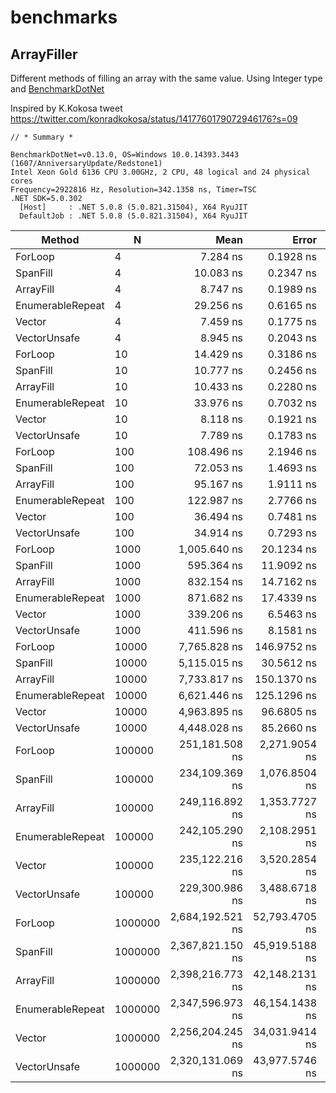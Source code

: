 # benchmarks

## ArrayFiller
Different methods of filling an array with the same value.
Using Integer type and [BenchmarkDotNet](https://benchmarkdotnet.org/articles/guides/getting-started.html)

Inspired by K.Kokosa tweet https://twitter.com/konradkokosa/status/1417760179072946176?s=09

```
// * Summary *

BenchmarkDotNet=v0.13.0, OS=Windows 10.0.14393.3443 (1607/AnniversaryUpdate/Redstone1)
Intel Xeon Gold 6136 CPU 3.00GHz, 2 CPU, 48 logical and 24 physical cores
Frequency=2922816 Hz, Resolution=342.1358 ns, Timer=TSC
.NET SDK=5.0.302
  [Host]     : .NET 5.0.8 (5.0.821.31504), X64 RyuJIT
  DefaultJob : .NET 5.0.8 (5.0.821.31504), X64 RyuJIT
```

|           Method |       N |             Mean |          Error |          StdDev |           Median |
|----------------- |-------- |-----------------:|---------------:|----------------:|-----------------:|
|          ForLoop |       4 |         7.284 ns |      0.1928 ns |       0.5310 ns |         7.114 ns |
|         SpanFill |       4 |        10.083 ns |      0.2347 ns |       0.5153 ns |        10.020 ns |
|        ArrayFill |       4 |         8.747 ns |      0.1989 ns |       0.4952 ns |         8.620 ns |
| EnumerableRepeat |       4 |        29.256 ns |      0.6165 ns |       1.5467 ns |        28.736 ns |
|           Vector |       4 |         7.459 ns |      0.1775 ns |       0.4706 ns |         7.332 ns |
|     VectorUnsafe |       4 |         8.945 ns |      0.2043 ns |       0.4309 ns |         8.884 ns |
|          ForLoop |      10 |        14.429 ns |      0.3186 ns |       0.7509 ns |        14.393 ns |
|         SpanFill |      10 |        10.777 ns |      0.2456 ns |       0.2828 ns |        10.869 ns |
|        ArrayFill |      10 |        10.433 ns |      0.2280 ns |       0.1904 ns |        10.389 ns |
| EnumerableRepeat |      10 |        33.976 ns |      0.7032 ns |       1.8401 ns |        33.605 ns |
|           Vector |      10 |         8.118 ns |      0.1921 ns |       0.3102 ns |         8.000 ns |
|     VectorUnsafe |      10 |         7.789 ns |      0.1783 ns |       0.1982 ns |         7.710 ns |
|          ForLoop |     100 |       108.496 ns |      2.1946 ns |       2.8536 ns |       107.754 ns |
|         SpanFill |     100 |        72.053 ns |      1.4693 ns |       2.4549 ns |        72.183 ns |
|        ArrayFill |     100 |        95.167 ns |      1.9111 ns |       4.0727 ns |        94.535 ns |
| EnumerableRepeat |     100 |       122.987 ns |      2.7766 ns |       8.1433 ns |       121.733 ns |
|           Vector |     100 |        36.494 ns |      0.7481 ns |       1.2080 ns |        36.547 ns |
|     VectorUnsafe |     100 |        34.914 ns |      0.7293 ns |       1.6312 ns |        34.517 ns |
|          ForLoop |    1000 |     1,005.640 ns |     20.1234 ns |      55.4258 ns |     1,001.698 ns |
|         SpanFill |    1000 |       595.364 ns |     11.9092 ns |      30.3128 ns |       587.630 ns |
|        ArrayFill |    1000 |       832.154 ns |     14.7162 ns |      26.9094 ns |       821.171 ns |
| EnumerableRepeat |    1000 |       871.682 ns |     17.4339 ns |      32.7451 ns |       865.868 ns |
|           Vector |    1000 |       339.206 ns |      6.5463 ns |      12.9217 ns |       338.248 ns |
|     VectorUnsafe |    1000 |       411.596 ns |      8.1581 ns |      18.5801 ns |       410.408 ns |
|          ForLoop |   10000 |     7,765.828 ns |    146.9752 ns |     130.2897 ns |     7,761.431 ns |
|         SpanFill |   10000 |     5,115.015 ns |     30.5612 ns |      27.0917 ns |     5,114.086 ns |
|        ArrayFill |   10000 |     7,733.817 ns |    150.1370 ns |     166.8769 ns |     7,721.386 ns |
| EnumerableRepeat |   10000 |     6,621.446 ns |    125.1296 ns |     110.9241 ns |     6,593.316 ns |
|           Vector |   10000 |     4,963.895 ns |     96.6805 ns |      94.9531 ns |     4,927.697 ns |
|     VectorUnsafe |   10000 |     4,448.028 ns |     85.2660 ns |      87.5619 ns |     4,475.555 ns |
|          ForLoop |  100000 |   251,181.508 ns |  2,271.9054 ns |   2,013.9849 ns |   250,332.648 ns |
|         SpanFill |  100000 |   234,109.369 ns |  1,076.8504 ns |   1,007.2865 ns |   233,961.584 ns |
|        ArrayFill |  100000 |   249,116.892 ns |  1,353.7727 ns |   1,200.0843 ns |   248,853.095 ns |
| EnumerableRepeat |  100000 |   242,105.290 ns |  2,108.2951 ns |   1,972.1005 ns |   241,777.499 ns |
|           Vector |  100000 |   235,122.216 ns |  3,520.2854 ns |   2,939.5978 ns |   235,128.404 ns |
|     VectorUnsafe |  100000 |   229,300.986 ns |  3,488.6718 ns |   3,092.6167 ns |   228,268.648 ns |
|          ForLoop | 1000000 | 2,684,192.521 ns | 52,793.4705 ns | 102,969.6097 ns | 2,711,756.349 ns |
|         SpanFill | 1000000 | 2,367,821.150 ns | 45,919.5188 ns |  54,663.9206 ns | 2,358,319.372 ns |
|        ArrayFill | 1000000 | 2,398,216.773 ns | 42,148.2131 ns |  39,425.4647 ns | 2,387,930.157 ns |
| EnumerableRepeat | 1000000 | 2,347,596.973 ns | 46,154.1438 ns |  71,856.4414 ns | 2,318,538.734 ns |
|           Vector | 1000000 | 2,256,204.245 ns | 34,031.9414 ns |  30,168.4296 ns | 2,252,355.503 ns |
|     VectorUnsafe | 1000000 | 2,320,131.069 ns | 43,977.5746 ns |  50,644.6403 ns | 2,312,886.143 ns |
